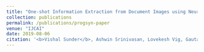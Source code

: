 ```yaml
---
title: "One-shot Information Extraction from Document Images using Neuro-Deductive Program Synthesis"
collection: publications
permalink: /publications/progsyn-paper
venue: "IJCAI"
date: 2019-08-06
citation: '<b>Vishal Sunder</b>, Ashwin Srinivasan, Lovekesh Vig, Gautam Shroff, Rohit Rahul. <i>The 14th International Workshop on Neural-Symbolic Learning and Reasoning at IJCAI 2019</i>.'
---  
```

